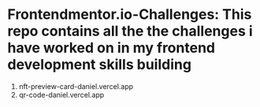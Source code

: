 # Frontendmentor.io-Challenges: This repo contains all the the challenges i have worked on in my frontend development skills building
1. nft-preview-card-daniel.vercel.app
2. qr-code-daniel.vercel.app
